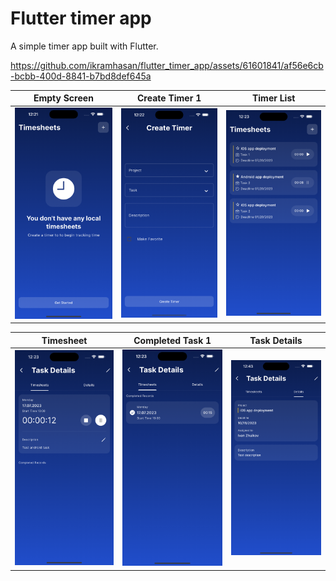 # Flutter timer app

A simple timer app built with Flutter.




https://github.com/ikramhasan/flutter_timer_app/assets/61601841/af56e6cb-bcbb-400d-8841-b7bd8def645a





|                            Empty Screen                             |                           Create Timer 1                            |                            Timer List                             |
| :-----------------------------------------------------------------: | :-----------------------------------------------------------------: | :---------------------------------------------------------------: |
| <img src="docs/assets/empty_timers.png" alt="drawing" width="270"/> | <img src="docs/assets/create_timer.png" alt="drawing" width="270"/> | <img src="docs/assets/timer_list.png" alt="drawing" width="270"/> |

|                            Timesheet                             |                            Completed Task 1                            |                            Task Details                             |
| :--------------------------------------------------------------: | :--------------------------------------------------------------------: | :-----------------------------------------------------------------: |
| <img src="docs/assets/timesheet.png" alt="drawing" width="270"/> | <img src="docs/assets/completed_tasks.png" alt="drawing" width="270"/> | <img src="docs/assets/task_details.png" alt="drawing" width="270"/> |
